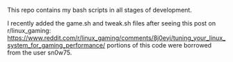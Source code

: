  This repo contains my bash scripts in all stages of development.

I recently added the game.sh and tweak.sh files after seeing this post on r/linux_gaming: https://www.reddit.com/r/linux_gaming/comments/8j0evj/tuning_your_linux_system_for_gaming_performance/ portions of this code were borrowed from the user sn0w75.
